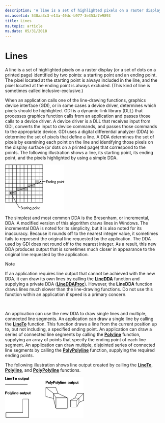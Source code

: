```yaml
---
description: 'A line is a set of highlighted pixels on a raster display (or a set of dots on a printed page) identified by two points: a starting point and an ending point.'
ms.assetid: 538aa3c3-e13a-40dc-b977-3e353a7e9893
title: Lines
ms.topic: article
ms.date: 05/31/2018
---
```


# Lines

A line is a set of highlighted pixels on a raster display (or a set of dots on a printed page) identified by two points: a starting point and an ending point. The pixel located at the starting point is always included in the line, and the pixel located at the ending point is always excluded. (This kind of line is sometimes called inclusive-exclusive.)

When an application calls one of the line-drawing functions, graphics device interface (GDI), or in some cases a device driver, determines which pixels should be highlighted. GDI is a dynamic-link library (DLL) that processes graphics function calls from an application and passes those calls to a device driver. A device driver is a DLL that receives input from GDI, converts the input to device commands, and passes those commands to the appropriate device. GDI uses a digital differential analyzer (DDA) to determine the set of pixels that define a line. A DDA determines the set of pixels by examining each point on the line and identifying those pixels on the display surface (or dots on a printed page) that correspond to the points. The following illustration shows a line, its starting point, its ending point, and the pixels highlighted by using a simple DDA.

![illustration showing a grid of pixels, starting and ending points, a line, and shading on the pixels that lie along the line](images/cslcv-01.png)

The simplest and most common DDA is the Bresenham, or incremental, DDA. A modified version of this algorithm draws lines in Windows. The incremental DDA is noted for its simplicity, but it is also noted for its inaccuracy. Because it rounds off to the nearest integer value, it sometimes fails to represent the original line requested by the application. The DDA used by GDI does not round off to the nearest integer. As a result, this new DDA produces output that is sometimes much closer in appearance to the original line requested by the application.

> [!Note]  
> If an application requires line output that cannot be achieved with the new DDA, it can draw its own lines by calling the [**LineDDA**](/windows/desktop/api/Wingdi/nf-wingdi-linedda) function and supplying a private DDA ([**LineDDAProc**](/windows/desktop/api/Wingdi/nc-wingdi-lineddaproc)). However, the **LineDDA** function draws lines much slower than the line-drawing functions. Do not use this function within an application if speed is a primary concern.

 

An application can use the new DDA to draw single lines and multiple, connected line segments. An application can draw a single line by calling the [**LineTo**](/windows/desktop/api/Wingdi/nf-wingdi-lineto) function. This function draws a line from the current position up to, but not including, a specified ending point. An application can draw a series of connected line segments by calling the [**Polyline**](/windows/desktop/api/Wingdi/nf-wingdi-polyline) function, supplying an array of points that specify the ending point of each line segment. An application can draw multiple, disjointed series of connected line segments by calling the [**PolyPolyline**](/windows/desktop/api/Wingdi/nf-wingdi-polypolyline) function, supplying the required ending points.

The following illustration shows line output created by calling the [**LineTo**](/windows/desktop/api/Wingdi/nf-wingdi-lineto), [**Polyline**](/windows/desktop/api/Wingdi/nf-wingdi-polyline), and [**PolyPolyline**](/windows/desktop/api/Wingdi/nf-wingdi-polypolyline) functions.

![illustration showing a straight line, an "l"-shaped box, and two shapes that appear three-dimensional](images/cslcv-02.png)

 

 



